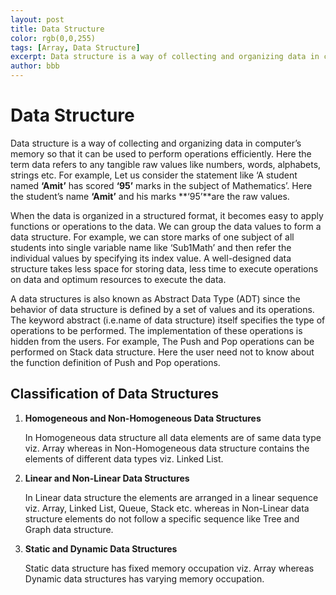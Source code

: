 ```yaml
---
layout: post
title: Data Structure
color: rgb(0,0,255) 
tags: [Array, Data Structure]
excerpt: Data structure is a way of collecting and organizing data in computer’s memory so that it can be used to perform operations efficiently
author: bbb
---
```


# Data Structure

Data structure is a way of collecting and organizing data in computer’s memory so that it can be used to perform operations efficiently. Here the term data refers to any tangible raw values like numbers, words, alphabets, strings etc. For example, Let us consider the statement like ‘A student named **‘Amit’** has scored **‘95’** marks in the subject of Mathematics’. Here the student’s name **‘Amit’** and his marks **‘95’**are the raw values. 

When the data is organized in a structured format, it becomes easy to apply functions or operations to the data. We can group the data values to form a data structure. For example, we can store marks of one subject of all students into single variable name like ‘Sub1Math’ and then refer the individual values by specifying its index value. A well-designed data structure takes less space for storing data, less time to execute operations on data and optimum resources to execute the data.

A data structures is also known as Abstract Data Type (ADT) since the behavior of data structure is defined by a set of values and its operations. The keyword abstract (i.e.name of data structure) itself specifies the type of operations to be performed. The implementation of these operations is hidden from the users.  For example, The Push and Pop operations can be performed on Stack data structure. Here the user need not to know about the function definition of Push and Pop operations.

## Classification of Data Structures

1.  **Homogeneous and Non-Homogeneous Data Structures**

    In Homogeneous data structure all data elements are of same data type viz. Array whereas in Non-Homogeneous data structure contains the elements of different data types viz. Linked List.

2.  **Linear and Non-Linear Data Structures**

    In Linear data structure the elements are arranged in a linear sequence viz. Array, Linked List, Queue, Stack etc. whereas in Non-Linear data structure elements do not follow a specific sequence like Tree and Graph data structure.

3.  **Static and Dynamic Data Structures**

    Static data structure has fixed memory occupation viz. Array whereas Dynamic data structures has varying memory occupation.


